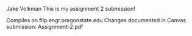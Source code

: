 Jake Volkman
This is my assignment 2 submission!

Compiles on flip.engr.oregonstate.edu
Changes documented in Canvas submission:
	Assignment-2.pdf
